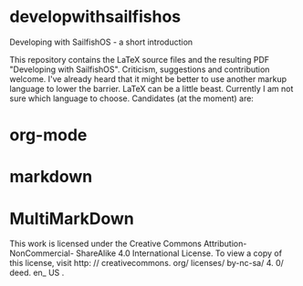 developwithsailfishos
=====================

Developing with SailfishOS - a short introduction

This repository contains the LaTeX source files and the resulting PDF "Developing with SailfishOS". Criticism, suggestions and contribution welcome. I've already heard that it might be better to use another markup language to lower the barrier. LaTeX can be a little beast. Currently I am not sure which language to choose.
Candidates (at the moment) are:

# org-mode
# markdown
# MultiMarkDown

This work is licensed under the Creative Commons Attribution-NonCommercial- ShareAlike 4.0 International License. To view a copy of this license, visit http: // creativecommons. org/ licenses/ by-nc-sa/ 4. 0/ deed. en_ US .
